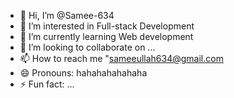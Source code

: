 - 👋 Hi, I’m @Samee-634
- 👀 I’m interested in Full-stack Development
- 🌱 I’m currently learning Web development
- 💞️ I’m looking to collaborate on ...
- 📫 How to reach me "sameeullah634@gmail.com
- 😄 Pronouns: hahahahahahaha
- ⚡ Fun fact: ...

<!---
Samee-634/Samee-634 is a ✨ special ✨ repository because its `README.md` (this file) appears on your GitHub profile.
You can click the Preview link to take a look at your changes.
--->
